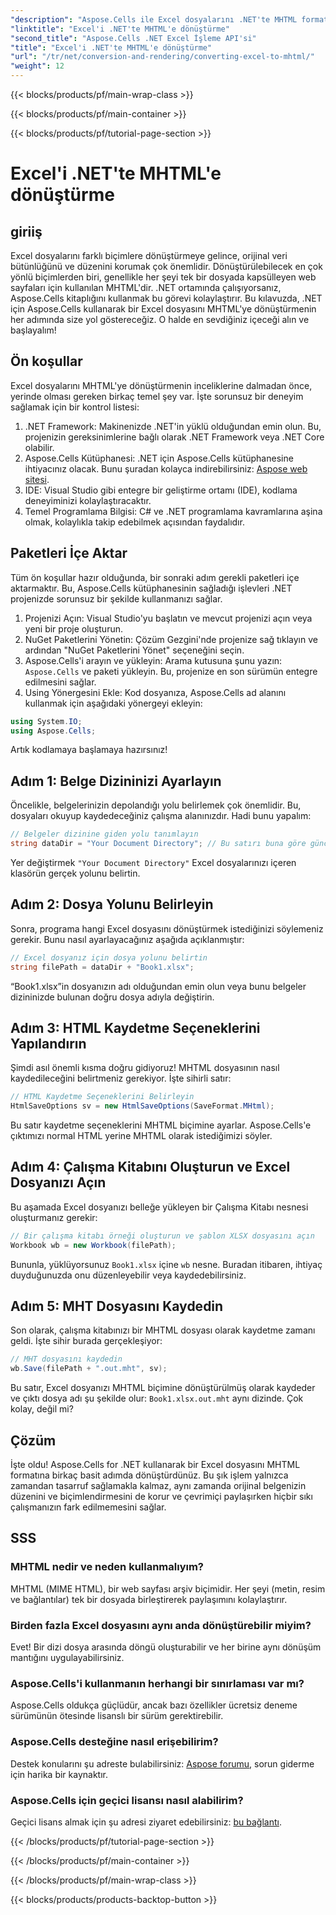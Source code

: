 ```yaml
---
"description": "Aspose.Cells ile Excel dosyalarını .NET'te MHTML formatına etkili bir şekilde nasıl dönüştüreceğinizi öğrenin, raporlama ve veri paylaşım yeteneklerinizi artırın."
"linktitle": "Excel'i .NET'te MHTML'e dönüştürme"
"second_title": "Aspose.Cells .NET Excel İşleme API'si"
"title": "Excel'i .NET'te MHTML'e dönüştürme"
"url": "/tr/net/conversion-and-rendering/converting-excel-to-mhtml/"
"weight": 12
---
```


{{< blocks/products/pf/main-wrap-class >}}

{{< blocks/products/pf/main-container >}}

{{< blocks/products/pf/tutorial-page-section >}}

# Excel'i .NET'te MHTML'e dönüştürme

## giriiş

Excel dosyalarını farklı biçimlere dönüştürmeye gelince, orijinal veri bütünlüğünü ve düzenini korumak çok önemlidir. Dönüştürülebilecek en çok yönlü biçimlerden biri, genellikle her şeyi tek bir dosyada kapsülleyen web sayfaları için kullanılan MHTML'dir. .NET ortamında çalışıyorsanız, Aspose.Cells kitaplığını kullanmak bu görevi kolaylaştırır. Bu kılavuzda, .NET için Aspose.Cells kullanarak bir Excel dosyasını MHTML'ye dönüştürmenin her adımında size yol göstereceğiz. O halde en sevdiğiniz içeceği alın ve başlayalım!

## Ön koşullar

Excel dosyalarını MHTML'ye dönüştürmenin inceliklerine dalmadan önce, yerinde olması gereken birkaç temel şey var. İşte sorunsuz bir deneyim sağlamak için bir kontrol listesi:

1. .NET Framework: Makinenizde .NET'in yüklü olduğundan emin olun. Bu, projenizin gereksinimlerine bağlı olarak .NET Framework veya .NET Core olabilir.
2. Aspose.Cells Kütüphanesi: .NET için Aspose.Cells kütüphanesine ihtiyacınız olacak. Bunu şuradan kolayca indirebilirsiniz: [Aspose web sitesi](https://releases.aspose.com/cells/net/).
3. IDE: Visual Studio gibi entegre bir geliştirme ortamı (IDE), kodlama deneyiminizi kolaylaştıracaktır.
4. Temel Programlama Bilgisi: C# ve .NET programlama kavramlarına aşina olmak, kolaylıkla takip edebilmek açısından faydalıdır.

## Paketleri İçe Aktar

Tüm ön koşullar hazır olduğunda, bir sonraki adım gerekli paketleri içe aktarmaktır. Bu, Aspose.Cells kütüphanesinin sağladığı işlevleri .NET projenizde sorunsuz bir şekilde kullanmanızı sağlar.

1. Projenizi Açın: Visual Studio'yu başlatın ve mevcut projenizi açın veya yeni bir proje oluşturun.
2. NuGet Paketlerini Yönetin: Çözüm Gezgini'nde projenize sağ tıklayın ve ardından "NuGet Paketlerini Yönet" seçeneğini seçin.
3. Aspose.Cells'i arayın ve yükleyin: Arama kutusuna şunu yazın: `Aspose.Cells` ve paketi yükleyin. Bu, projenize en son sürümün entegre edilmesini sağlar.
4. Using Yönergesini Ekle: Kod dosyanıza, Aspose.Cells ad alanını kullanmak için aşağıdaki yönergeyi ekleyin:

```csharp
using System.IO;
using Aspose.Cells;
```

Artık kodlamaya başlamaya hazırsınız!

## Adım 1: Belge Dizininizi Ayarlayın

Öncelikle, belgelerinizin depolandığı yolu belirlemek çok önemlidir. Bu, dosyaları okuyup kaydedeceğiniz çalışma alanınızdır. Hadi bunu yapalım:

```csharp
// Belgeler dizinine giden yolu tanımlayın
string dataDir = "Your Document Directory"; // Bu satırı buna göre güncelleyin
```

Yer değiştirmek `"Your Document Directory"` Excel dosyalarınızı içeren klasörün gerçek yolunu belirtin.

## Adım 2: Dosya Yolunu Belirleyin

Sonra, programa hangi Excel dosyasını dönüştürmek istediğinizi söylemeniz gerekir. Bunu nasıl ayarlayacağınız aşağıda açıklanmıştır:

```csharp
// Excel dosyanız için dosya yolunu belirtin
string filePath = dataDir + "Book1.xlsx";
```

“Book1.xlsx”in dosyanızın adı olduğundan emin olun veya bunu belgeler dizininizde bulunan doğru dosya adıyla değiştirin.

## Adım 3: HTML Kaydetme Seçeneklerini Yapılandırın

Şimdi asıl önemli kısma doğru gidiyoruz! MHTML dosyasının nasıl kaydedileceğini belirtmeniz gerekiyor. İşte sihirli satır:

```csharp
// HTML Kaydetme Seçeneklerini Belirleyin
HtmlSaveOptions sv = new HtmlSaveOptions(SaveFormat.MHtml);
```

Bu satır kaydetme seçeneklerini MHTML biçimine ayarlar. Aspose.Cells'e çıktımızı normal HTML yerine MHTML olarak istediğimizi söyler.

## Adım 4: Çalışma Kitabını Oluşturun ve Excel Dosyanızı Açın

Bu aşamada Excel dosyanızı belleğe yükleyen bir Çalışma Kitabı nesnesi oluşturmanız gerekir:

```csharp
// Bir çalışma kitabı örneği oluşturun ve şablon XLSX dosyasını açın
Workbook wb = new Workbook(filePath);
```

Bununla, yüklüyorsunuz `Book1.xlsx` içine `wb` nesne. Buradan itibaren, ihtiyaç duyduğunuzda onu düzenleyebilir veya kaydedebilirsiniz.

## Adım 5: MHT Dosyasını Kaydedin

Son olarak, çalışma kitabınızı bir MHTML dosyası olarak kaydetme zamanı geldi. İşte sihir burada gerçekleşiyor:

```csharp
// MHT dosyasını kaydedin
wb.Save(filePath + ".out.mht", sv);
```

Bu satır, Excel dosyanızı MHTML biçimine dönüştürülmüş olarak kaydeder ve çıktı dosya adı şu şekilde olur: `Book1.xlsx.out.mht` aynı dizinde. Çok kolay, değil mi?

## Çözüm

İşte oldu! Aspose.Cells for .NET kullanarak bir Excel dosyasını MHTML formatına birkaç basit adımda dönüştürdünüz. Bu şık işlem yalnızca zamandan tasarruf sağlamakla kalmaz, aynı zamanda orijinal belgenizin düzenini ve biçimlendirmesini de korur ve çevrimiçi paylaşırken hiçbir sıkı çalışmanızın fark edilmemesini sağlar.

## SSS

### MHTML nedir ve neden kullanmalıyım?
MHTML (MIME HTML), bir web sayfası arşiv biçimidir. Her şeyi (metin, resim ve bağlantılar) tek bir dosyada birleştirerek paylaşımını kolaylaştırır.

### Birden fazla Excel dosyasını aynı anda dönüştürebilir miyim?
Evet! Bir dizi dosya arasında döngü oluşturabilir ve her birine aynı dönüşüm mantığını uygulayabilirsiniz.

### Aspose.Cells'i kullanmanın herhangi bir sınırlaması var mı?
Aspose.Cells oldukça güçlüdür, ancak bazı özellikler ücretsiz deneme sürümünün ötesinde lisanslı bir sürüm gerektirebilir.

### Aspose.Cells desteğine nasıl erişebilirim?
Destek konularını şu adreste bulabilirsiniz: [Aspose forumu](https://forum.aspose.com/c/cells/9), sorun giderme için harika bir kaynaktır.

### Aspose.Cells için geçici lisansı nasıl alabilirim?
Geçici lisans almak için şu adresi ziyaret edebilirsiniz: [bu bağlantı](https://purchase.aspose.com/temporary-license/).

{{< /blocks/products/pf/tutorial-page-section >}}

{{< /blocks/products/pf/main-container >}}

{{< /blocks/products/pf/main-wrap-class >}}

{{< blocks/products/products-backtop-button >}}